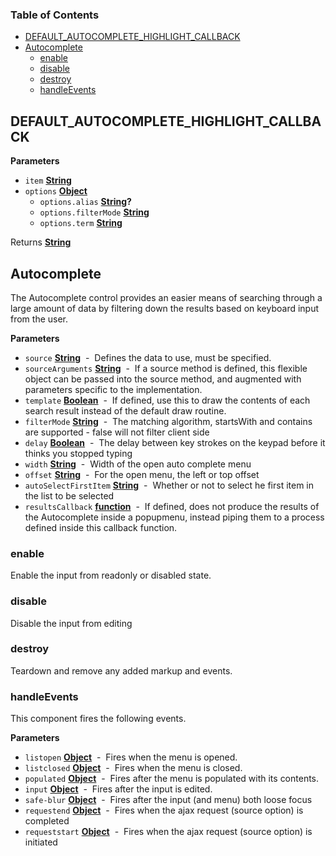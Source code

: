 <!-- Generated by documentation.js. Update this documentation by updating the source code. -->

### Table of Contents

-   [DEFAULT_AUTOCOMPLETE_HIGHLIGHT_CALLBACK](#default_autocomplete_highlight_callback)
-   [Autocomplete](#autocomplete)
    -   [enable](#enable)
    -   [disable](#disable)
    -   [destroy](#destroy)
    -   [handleEvents](#handleevents)

## DEFAULT_AUTOCOMPLETE_HIGHLIGHT_CALLBACK

**Parameters**

-   `item` **[String](https://developer.mozilla.org/en-US/docs/Web/JavaScript/Reference/Global_Objects/String)** 
-   `options` **[Object](https://developer.mozilla.org/en-US/docs/Web/JavaScript/Reference/Global_Objects/Object)** 
    -   `options.alias` **[String](https://developer.mozilla.org/en-US/docs/Web/JavaScript/Reference/Global_Objects/String)?** 
    -   `options.filterMode` **[String](https://developer.mozilla.org/en-US/docs/Web/JavaScript/Reference/Global_Objects/String)** 
    -   `options.term` **[String](https://developer.mozilla.org/en-US/docs/Web/JavaScript/Reference/Global_Objects/String)** 

Returns **[String](https://developer.mozilla.org/en-US/docs/Web/JavaScript/Reference/Global_Objects/String)** 

## Autocomplete

The Autocomplete control provides an easier means of searching through a large amount of data by filtering down the results based on keyboard input from the user.

**Parameters**

-   `source` **[String](https://developer.mozilla.org/en-US/docs/Web/JavaScript/Reference/Global_Objects/String)**  -  Defines the data to use, must be specified.
-   `sourceArguments` **[String](https://developer.mozilla.org/en-US/docs/Web/JavaScript/Reference/Global_Objects/String)**  -  If a source method is defined, this flexible object can be passed into the source method, and augmented with parameters specific to the implementation.
-   `template` **[Boolean](https://developer.mozilla.org/en-US/docs/Web/JavaScript/Reference/Global_Objects/Boolean)**  -  If defined, use this to draw the contents of each search result instead of the default draw routine.
-   `filterMode` **[String](https://developer.mozilla.org/en-US/docs/Web/JavaScript/Reference/Global_Objects/String)**  -  The matching algorithm, startsWith and contains are supported - false will not filter client side
-   `delay` **[Boolean](https://developer.mozilla.org/en-US/docs/Web/JavaScript/Reference/Global_Objects/Boolean)**  -  The delay between key strokes on the keypad before it thinks you stopped typing
-   `width` **[String](https://developer.mozilla.org/en-US/docs/Web/JavaScript/Reference/Global_Objects/String)**  -  Width of the open auto complete menu
-   `offset` **[String](https://developer.mozilla.org/en-US/docs/Web/JavaScript/Reference/Global_Objects/String)**  -  For the open menu, the left or top offset
-   `autoSelectFirstItem` **[String](https://developer.mozilla.org/en-US/docs/Web/JavaScript/Reference/Global_Objects/String)**  -  Whether or not to select he first item in the list to be selected
-   `resultsCallback` **[function](https://developer.mozilla.org/en-US/docs/Web/JavaScript/Reference/Statements/function)**  -  If defined, does not produce the results of the Autocomplete inside a popupmenu, instead piping them to a process defined inside this callback function.

### enable

Enable the input from readonly or disabled state.

### disable

Disable the input from editing

### destroy

Teardown and remove any added markup and events.

### handleEvents

This component fires the following events.

**Parameters**

-   `listopen` **[Object](https://developer.mozilla.org/en-US/docs/Web/JavaScript/Reference/Global_Objects/Object)**  -  Fires when the menu is opened.
-   `listclosed` **[Object](https://developer.mozilla.org/en-US/docs/Web/JavaScript/Reference/Global_Objects/Object)**  -  Fires when the menu is closed.
-   `populated` **[Object](https://developer.mozilla.org/en-US/docs/Web/JavaScript/Reference/Global_Objects/Object)**  -  Fires after the menu is populated with its contents.
-   `input` **[Object](https://developer.mozilla.org/en-US/docs/Web/JavaScript/Reference/Global_Objects/Object)**  -  Fires after the input is edited.
-   `safe-blur` **[Object](https://developer.mozilla.org/en-US/docs/Web/JavaScript/Reference/Global_Objects/Object)**  -  Fires after the input (and menu) both loose focus
-   `requestend` **[Object](https://developer.mozilla.org/en-US/docs/Web/JavaScript/Reference/Global_Objects/Object)**  -  Fires when the ajax request (source option) is completed
-   `requeststart` **[Object](https://developer.mozilla.org/en-US/docs/Web/JavaScript/Reference/Global_Objects/Object)**  -  Fires when the ajax request (source option) is initiated
